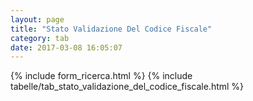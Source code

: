 ```yaml
---
layout: page
title: "Stato Validazione Del Codice Fiscale"
category: tab
date: 2017-03-08 16:05:07
---
```


{% include form_ricerca.html %}
{% include tabelle/tab_stato_validazione_del_codice_fiscale.html %}

